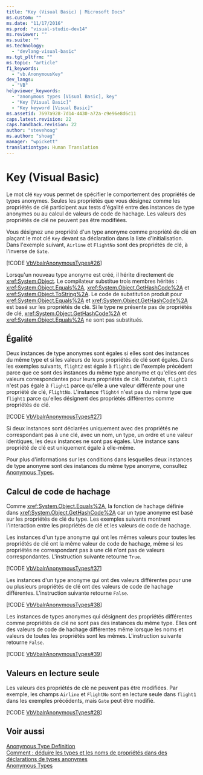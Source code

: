 ```yaml
---
title: "Key (Visual Basic) | Microsoft Docs"
ms.custom: ""
ms.date: "11/17/2016"
ms.prod: "visual-studio-dev14"
ms.reviewer: ""
ms.suite: ""
ms.technology: 
  - "devlang-visual-basic"
ms.tgt_pltfrm: ""
ms.topic: "article"
f1_keywords: 
  - "vb.AnonymousKey"
dev_langs: 
  - "VB"
helpviewer_keywords: 
  - "anonymous types [Visual Basic], key"
  - "Key [Visual Basic]"
  - "Key keyword [Visual Basic]"
ms.assetid: 7697a928-7d14-4430-a72a-c9e96e8d6c11
caps.latest.revision: 22
caps.handback.revision: 22
author: "stevehoag"
ms.author: "shoag"
manager: "wpickett"
translationtype: Human Translation
---
```

# Key (Visual Basic)
Le mot clé `Key` vous permet de spécifier le comportement des propriétés de types anonymes.  Seules les propriétés que vous désignez comme les propriétés de clé participent aux tests d'égalité entre des instances de type anonymes ou au calcul de valeurs de code de hachage.  Les valeurs des propriétés de clé ne peuvent pas être modifiées.  
  
 Vous désignez une propriété d'un type anonyme comme propriété de clé en plaçant le mot clé `Key` devant sa déclaration dans la liste d'initialisation.  Dans l'exemple suivant, `Airline` et `FlightNo` sont des propriétés de clé, à l'inverse de `Gate`.  
  
 [!CODE [VbVbalrAnonymousTypes#26](../CodeSnippet/VS_Snippets_VBCSharp/VbVbalrAnonymousTypes#26)]  
  
 Lorsqu'un nouveau type anonyme est créé, il hérite directement de <xref:System.Object>.  Le compilateur substitue trois membres hérités : <xref:System.Object.Equals%2A>, <xref:System.Object.GetHashCode%2A> et <xref:System.Object.ToString%2A>.  Le code de substitution produit pour <xref:System.Object.Equals%2A> et <xref:System.Object.GetHashCode%2A> est basé sur les propriétés de clé.  Si le type ne présente pas de propriétés de clé, <xref:System.Object.GetHashCode%2A> et <xref:System.Object.Equals%2A> ne sont pas substitués.  
  
## Égalité  
 Deux instances de type anonymes sont égales si elles sont des instances du même type et si les valeurs de leurs propriétés de clé sont égales.  Dans les exemples suivants, `flight2` est égale à `flight1` de l'exemple précédent parce que ce sont des instances du même type anonyme et qu'elles ont des valeurs correspondantes pour leurs propriétés de clé.  Toutefois, `flight3` n'est pas égale à `flight1` parce qu'elle a une valeur différente pour une propriété de clé, `FlightNo`.  L'instance `flight4` n'est pas du même type que `flight1` parce qu'elles désignent des propriétés différentes comme propriétés de clé.  
  
 [!CODE [VbVbalrAnonymousTypes#27](../CodeSnippet/VS_Snippets_VBCSharp/VbVbalrAnonymousTypes#27)]  
  
 Si deux instances sont déclarées uniquement avec des propriétés ne correspondant pas à une clé, avec un nom, un type, un ordre et une valeur identiques, les deux instances ne sont pas égales.  Une instance sans propriété de clé est uniquement égale à elle\-même.  
  
 Pour plus d'informations sur les conditions dans lesquelles deux instances de type anonyme sont des instances du même type anonyme, consultez [Anonymous Types](../../../visual-basic/programming-guide/language-features/objects-and-classes/anonymous-types.md).  
  
## Calcul de code de hachage  
 Comme <xref:System.Object.Equals%2A>, la fonction de hachage définie dans <xref:System.Object.GetHashCode%2A> car un type anonyme est basé sur les propriétés de clé du type.  Les exemples suivants montrent l'interaction entre les propriétés de clé et les valeurs de code de hachage.  
  
 Les instances d'un type anonyme qui ont les mêmes valeurs pour toutes les propriétés de clé ont la même valeur de code de hachage, même si les propriétés ne correspondant pas à une clé n'ont pas de valeurs correspondantes.  L'instruction suivante retourne `True`.  
  
 [!CODE [VbVbalrAnonymousTypes#37](../CodeSnippet/VS_Snippets_VBCSharp/VbVbalrAnonymousTypes#37)]  
  
 Les instances d'un type anonyme qui ont des valeurs différentes pour une ou plusieurs propriétés de clé ont des valeurs de code de hachage différentes.  L'instruction suivante retourne `False`.  
  
 [!CODE [VbVbalrAnonymousTypes#38](../CodeSnippet/VS_Snippets_VBCSharp/VbVbalrAnonymousTypes#38)]  
  
 Les instances de types anonymes qui désignent des propriétés différentes comme propriétés de clé ne sont pas des instances du même type.  Elles ont des valeurs de code de hachage différentes même lorsque les noms et valeurs de toutes les propriétés sont les mêmes.  L'instruction suivante retourne `False`.  
  
 [!CODE [VbVbalrAnonymousTypes#39](../CodeSnippet/VS_Snippets_VBCSharp/VbVbalrAnonymousTypes#39)]  
  
## Valeurs en lecture seule  
 Les valeurs des propriétés de clé ne peuvent pas être modifiées.  Par exemple, les champs `Airline` et `FlightNo` sont en lecture seule dans `flight1` dans les exemples précédents, mais `Gate` peut être modifié.  
  
 [!CODE [VbVbalrAnonymousTypes#28](../CodeSnippet/VS_Snippets_VBCSharp/VbVbalrAnonymousTypes#28)]  
  
## Voir aussi  
 [Anonymous Type Definition](../../../visual-basic/programming-guide/language-features/objects-and-classes/anonymous-type-definition.md)   
 [Comment : déduire les types et les noms de propriétés dans des déclarations de types anonymes](../../../visual-basic/programming-guide/language-features/objects-and-classes/how-to-infer-property-names-and-types-in-anonymous-type-declarations.md)   
 [Anonymous Types](../../../visual-basic/programming-guide/language-features/objects-and-classes/anonymous-types.md)